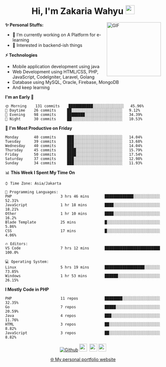 <h1 align="center">Hi, I'm Zakaria Wahyu <img src="https://github.com/TheDudeThatCode/TheDudeThatCode/blob/master/Assets/Hi.gif" width="29px"></h1>

<img align="right" alt="GIF" height="175px" src="https://www.nayakapratama.co.id/wp-content/uploads/2019/07/Website-Maintenance.gif" />

**✨ Personal Stuffs:**
- 🔭 I’m currently working on A Platform for e-learning 
- 🌱 Interested in backend-ish things

**⚡ Technologies**
- Mobile application development using java
- Web Development using HTML/CSS, PHP, JavaScript, CodeIgniter, Laravel, Golang
- Database using MySQL, Oracle, Firebase, MongoDB
- And keep learning

<!--START_SECTION:waka-->
**I'm an Early 🐤** 

```text
🌞 Morning    131 commits    ███████████░░░░░░░░░░░░░░   45.96% 
🌆 Daytime    26 commits     ██░░░░░░░░░░░░░░░░░░░░░░░   9.12% 
🌃 Evening    98 commits     ████████░░░░░░░░░░░░░░░░░   34.39% 
🌙 Night      30 commits     ██░░░░░░░░░░░░░░░░░░░░░░░   10.53%

```
📅 **I'm Most Productive on Friday** 

```text
Monday       40 commits     ███░░░░░░░░░░░░░░░░░░░░░░   14.04% 
Tuesday      39 commits     ███░░░░░░░░░░░░░░░░░░░░░░   13.68% 
Wednesday    40 commits     ███░░░░░░░░░░░░░░░░░░░░░░   14.04% 
Thursday     45 commits     ████░░░░░░░░░░░░░░░░░░░░░   15.79% 
Friday       50 commits     ████░░░░░░░░░░░░░░░░░░░░░   17.54% 
Saturday     37 commits     ███░░░░░░░░░░░░░░░░░░░░░░   12.98% 
Sunday       34 commits     ███░░░░░░░░░░░░░░░░░░░░░░   11.93%

```


📊 **This Week I Spent My Time On** 

```text
⌚︎ Time Zone: Asia/Jakarta

💬 Programming Languages: 
PHP                      3 hrs 46 mins       █████████████░░░░░░░░░░░░   52.31% 
JavaScript               1 hr 18 mins        ████░░░░░░░░░░░░░░░░░░░░░   18.21% 
Other                    1 hr 10 mins        ████░░░░░░░░░░░░░░░░░░░░░   16.2% 
Blade Template           25 mins             █░░░░░░░░░░░░░░░░░░░░░░░░   5.86% 
CSS                      17 mins             █░░░░░░░░░░░░░░░░░░░░░░░░   4.06%

🔥 Editors: 
VS Code                  7 hrs 12 mins       █████████████████████████   100.0%

💻 Operating System: 
Linux                    5 hrs 19 mins       ██████████████████░░░░░░░   73.85% 
Windows                  1 hr 53 mins        ██████░░░░░░░░░░░░░░░░░░░   26.15%

```

**I Mostly Code in PHP** 

```text
PHP                      11 repos            ████████░░░░░░░░░░░░░░░░░   32.35% 
Go                       7 repos             █████░░░░░░░░░░░░░░░░░░░░   20.59% 
Java                     4 repos             ███░░░░░░░░░░░░░░░░░░░░░░   11.76% 
HTML                     3 repos             ██░░░░░░░░░░░░░░░░░░░░░░░   8.82% 
JavaScript               3 repos             ██░░░░░░░░░░░░░░░░░░░░░░░   8.82%

```



<!--END_SECTION:waka-->

<p align="center">
<a href="https://github.com/zakariawahyu" target="_blank"><img alt="Github" src="https://img.shields.io/badge/GitHub-%2312100E.svg?&style=for-the-badge&logo=Github&logoColor=white" /></a>
<a href="https://www.twitter.com/_zakariawahyu"><img src="https://img.shields.io/badge/twitter-%231DA1F2.svg?&style=for-the-badge&logo=twitter&logoColor=white" height=25></a> 
<a href="https://www.linkedin.com/in/zakariawahyu"><img src="https://img.shields.io/badge/linkedin-%230077B5.svg?&style=for-the-badge&logo=linkedin&logoColor=white" height=25></a> 
<a href="https://www.instagram.com/_zakariawahyu"><img src="https://img.shields.io/badge/instagram-%23E4405F.svg?&style=for-the-badge&logo=instagram&logoColor=white" height=25></a></p>
<p align="center"><a href="https://www.zakariawahyu.com">🌐 My personal portfolio website</a></p>
